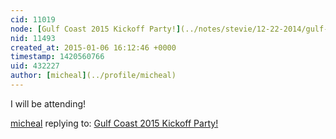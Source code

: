 ```yaml
---
cid: 11019
node: [Gulf Coast 2015 Kickoff Party!](../notes/stevie/12-22-2014/gulf-coast-kickoff-party)
nid: 11493
created_at: 2015-01-06 16:12:46 +0000
timestamp: 1420560766
uid: 432227
author: [micheal](../profile/micheal)
---
```


I will be attending!

[micheal](../profile/micheal) replying to: [Gulf Coast 2015 Kickoff Party!](../notes/stevie/12-22-2014/gulf-coast-kickoff-party)


